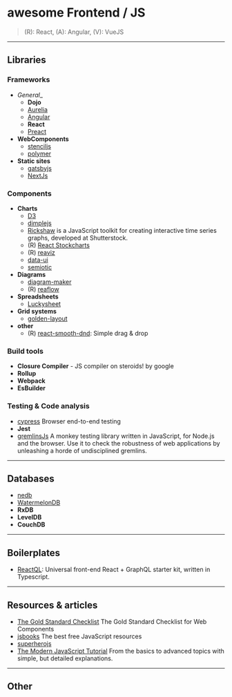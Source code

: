 # awesome Frontend / JS
> (R): React, (A): Angular, (V): VueJS

-----------------------------------------------------------
## Libraries

### Frameworks

- _General__
  - **Dojo**
  - [Aurelia](http://aurelia.io/home)
  - [Angular](https://angular.io/)
  - **React**
  - [Preact](https://github.com/preactjs/preact)
- __WebComponents__
  - [stenciljs](https://stenciljs.com/)
  - [polymer](https://www.polymer-project.org/)
- __Static sites__
  - [gatsbyjs](https://www.gatsbyjs.com/)
  - [NextJs](https://www.NextJs.com/)

### Components  

- __Charts__
  - [D3](https://d3js.org/)
  - [dimplejs](http://dimplejs.org/)
  - [Rickshaw](https://github.com/shutterstock/rickshaw) is a JavaScript toolkit for creating interactive time series graphs, developed at Shutterstock.
  - (R) [React Stockcharts](https://github.com/rrag/react-stockcharts)
  - (R) [reaviz](https://github.com/reaviz/reaviz)
  - [data-ui](https://williaster.github.io/data-ui/)
  - [semiotic](https://semiotic.nteract.io/)
- __Diagrams__
  - [diagram-maker](https://github.com/awslabs/diagram-maker)
  - (R) [reaflow](https://reaflow.dev/)
- __Spreadsheets__
  - [Luckysheet](https://github.com/mengshukeji/Luckysheet)
- __Grid systems__
  - [golden-layout](http://golden-layout.com/)
- __other__
  - (R) [react-smooth-dnd](https://github.com/kutlugsahin/react-smooth-dnd): Simple drag & drop


### Build tools

* **Closure Compiler** - JS compiler on steroids! by google
* **Rollup**
* **Webpack**
* **EsBuilder**

### Testing & Code analysis

* [cypress](https://www.cypress.io/) Browser end-to-end testing
* **Jest**
* [gremlinsJs](https://github.com/marmelab/gremlins.js) A monkey testing library written in JavaScript, for Node.js and the browser. Use it to check the robustness of web applications by unleashing a horde of undisciplined gremlins.



-----------------------------------------------------------
## Databases

* [nedb](https://github.com/louischatriot/nedb)
* [WatermelonDB](https://github.com/Nozbe/WatermelonDB)
* **RxDB**
* **LevelDB**
* **CouchDB** 


-----------------------------------------------------------
## Boilerplates
- [ReactQL](https://github.com/leebenson/reactql): Universal front-end React + GraphQL starter kit, written in Typescript.

-----------------------------------------------------------
## Resources & articles

* [The Gold Standard Checklist](https://github.com/webcomponents/gold-standard/wiki) The Gold Standard Checklist for Web Components
* [jsbooks](https://jsbooks.revolunet.com/) The best free JavaScript resources
* [superherojs](http://superherojs.com/)
* [The Modern JavaScript Tutorial](https://javascript.info/) From the basics to advanced topics with simple, but detailed explanations.


-----------------------------------------------------------
## Other

